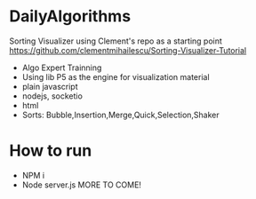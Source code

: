 # DailyAlgorithms
Sorting Visualizer using Clement's repo as a starting point
https://github.com/clementmihailescu/Sorting-Visualizer-Tutorial
- Algo Expert Trainning
- Using lib P5 as the engine for visualization material
- plain javascript
- nodejs, socketio
- html
- Sorts: Bubble,Insertion,Merge,Quick,Selection,Shaker

# How to run
- NPM i
- Node server.js
MORE TO COME!
